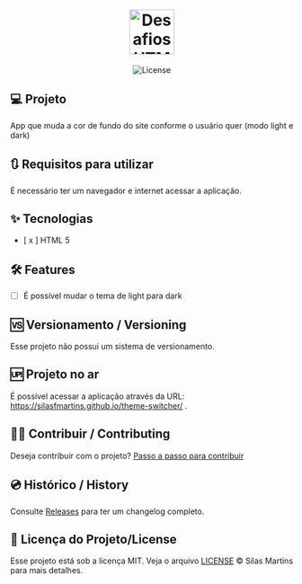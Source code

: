 <h1 align="center">
  <img alt="Desafios HTML" height="80" title="Plant Manager" src="./favicon.ico" />
</h1>

<p align="center">
  <img alt="License" src="https://img.shields.io/github/license/silasfmartins/theme-switcher">
</p>

## 💻 Projeto
App que muda a cor de fundo do site conforme o usuário quer (modo light e dark)

## 🔃 Requisitos para utilizar

É necessário ter um navegador e internet acessar a aplicação.

## ✨ Tecnologias

-   [ x ] HTML 5

## :hammer_and_wrench: Features 

-   [ ] É possível mudar o tema de light para dark

## 🆚 Versionamento / Versioning

Esse projeto não possui um sistema de versionamento.

## 🆙 Projeto no ar

É possível acessar a aplicação através da URL: https://silasfmartins.github.io/theme-switcher/ .

## 👨‍💻 Contribuir / Contributing

Deseja contribuir com o projeto? [Passo a passo para contribuir](https://github.com/silasfmartins/theme-switcher/blob/master/Contributing.md)

## 💿 Histórico / History

Consulte [Releases](https://github.com/silasfmartins/theme-switcher/releases) para ter um changelog completo.

## 📄 Licença do Projeto/License

Esse projeto está sob a licença MIT. Veja o arquivo [LICENSE](https://github.com/silasfmartins/theme-switcher/blob/main/LICENSE) © Silas Martins para mais detalhes.

<br />
